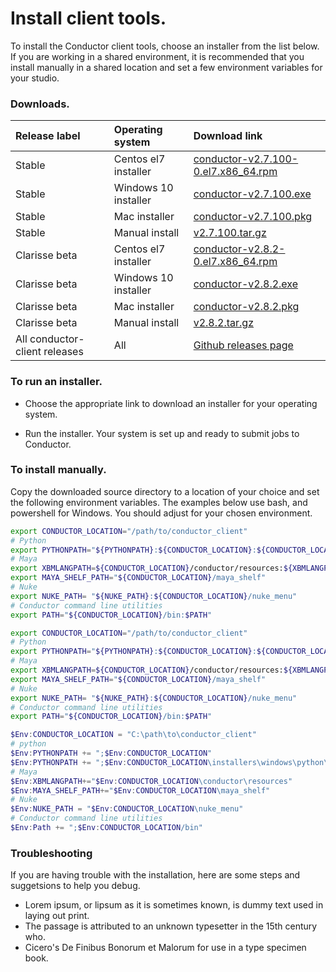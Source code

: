 # Install client tools.

To install the Conductor client tools, choose an installer from the list below. If you are working in a shared environment, it is recommended that you install manually in a shared location and set a few environment variables for your studio.

### Downloads.

|Release label  |  Operating system| Download link | 
|:------------|:-------------|:-------------|
|Stable |Centos el7 installer|  [conductor-v2.7.100-0.el7.x86_64.rpm](https://github.com/AtomicConductor/conductor_client/releases/download/v2.7.100/conductor-v2.7.100-0.el7.x86_64.rpm) |
|Stable |Windows 10 installer|  [conductor-v2.7.100.exe](https://github.com/AtomicConductor/conductor_client/releases/download/v2.7.100/conductor-v2.7.100.exe) |
|Stable |Mac installer|  [conductor-v2.7.100.pkg](https://github.com/AtomicConductor/conductor_client/releases/download/v2.7.100/conductor-v2.7.100.pkg) |
|Stable |Manual install|  [v2.7.100.tar.gz](https://github.com/AtomicConductor/conductor_client/archive/v2.7.100.tar.gz) |
|Clarisse beta |Centos el7 installer|  [conductor-v2.8.2-0.el7.x86_64.rpm](https://github.com/AtomicConductor/conductor_client/releases/download/v2.8.2/conductor-v2.8.2-0.el7.x86_64.rpm) |
|Clarisse beta |Windows 10 installer|  [conductor-v2.8.2.exe](https://github.com/AtomicConductor/conductor_client/releases/download/v2.8.2/conductor-v2.8.2.exe) |
|Clarisse beta |Mac installer|  [conductor-v2.8.2.pkg](https://github.com/AtomicConductor/conductor_client/releases/download/v2.8.2/conductor-v2.8.2.pkg) |
|Clarisse beta |Manual install|  [v2.8.2.tar.gz](https://github.com/AtomicConductor/conductor_client/archive/v2.8.2.tar.gz) |
|All conductor-client releases|All|  [Github releases page](https://github.com/AtomicConductor/conductor_client/releases) |

### To run an installer.

- Choose the appropriate link to download an installer for your operating system.

- Run the installer. Your system is set up and ready to submit jobs to Conductor. 

### To install manually.
 
Copy the downloaded source directory to a location of your choice and set the following environment variables. The examples below use bash, and powershell for Windows. You should adjust for your chosen environment.

``` bash fct_label="Mac"
export CONDUCTOR_LOCATION="/path/to/conductor_client"
# Python
export PYTHONPATH="${PYTHONPATH}:${CONDUCTOR_LOCATION}:${CONDUCTOR_LOCATION}/installers/osx/python/lib/python2.7/site-packages"
# Maya
export XBMLANGPATH=${CONDUCTOR_LOCATION}/conductor/resources:${XBMLANGPATH}
export MAYA_SHELF_PATH="${CONDUCTOR_LOCATION}/maya_shelf"
# Nuke
export NUKE_PATH= "${NUKE_PATH}:${CONDUCTOR_LOCATION}/nuke_menu"
# Conductor command line utilities
export PATH="${CONDUCTOR_LOCATION}/bin:$PATH"
```

``` bash fct_label="Linux" 
export CONDUCTOR_LOCATION="/path/to/conductor_client"
# Python
export PYTHONPATH="${PYTHONPATH}:${CONDUCTOR_LOCATION}:${CONDUCTOR_LOCATION}/python/lib/python2.7/site-packages"
# Maya
export XBMLANGPATH=${CONDUCTOR_LOCATION}/conductor/resources:${XBMLANGPATH}
export MAYA_SHELF_PATH="${CONDUCTOR_LOCATION}/maya_shelf"
# Nuke
export NUKE_PATH= "${NUKE_PATH}:${CONDUCTOR_LOCATION}/nuke_menu"
# Conductor command line utilities
export PATH="${CONDUCTOR_LOCATION}/bin:$PATH"
```

``` powershell fct_label="Windows"
$Env:CONDUCTOR_LOCATION = "C:\path\to\conductor_client"
# python
$Env:PYTHONPATH += ";$Env:CONDUCTOR_LOCATION"
$Env:PYTHONPATH += ";$Env:CONDUCTOR_LOCATION\installers\windows\python\Lib\site-packages"
# Maya
$Env:XBMLANGPATH+="$Env:CONDUCTOR_LOCATION\conductor\resources"
$Env:MAYA_SHELF_PATH+="$Env:CONDUCTOR_LOCATION\maya_shelf"
# Nuke
$Env:NUKE_PATH = "$Env:CONDUCTOR_LOCATION\nuke_menu"
# Conductor command line utilities
$Env:Path += ";$Env:CONDUCTOR_LOCATION/bin"
```



### Troubleshooting

If you are having trouble with the installation, here are some steps and suggetsions to help you debug.

* Lorem ipsum, or lipsum as it is sometimes known, is dummy text used in laying out print.
* The passage is attributed to an unknown typesetter in the 15th century who.
* Cicero's De Finibus Bonorum et Malorum for use in a type specimen book.

